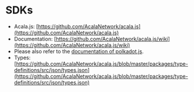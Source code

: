 # SDKs

* Acala.js: [https://github.com/AcalaNetwork/acala.js](https://github.com/AcalaNetwork/acala.js)
* Documentation: [https://github.com/AcalaNetwork/acala.js/wiki](https://github.com/AcalaNetwork/acala.js/wiki)
* Please also refer to the [documentation of polkadot.js](https://polkadot.js.org/docs/api/).
* Types: [https://github.com/AcalaNetwork/acala.js/blob/master/packages/type-definitions/src/json/types.json](https://github.com/AcalaNetwork/acala.js/blob/master/packages/type-definitions/src/json/types.json)
